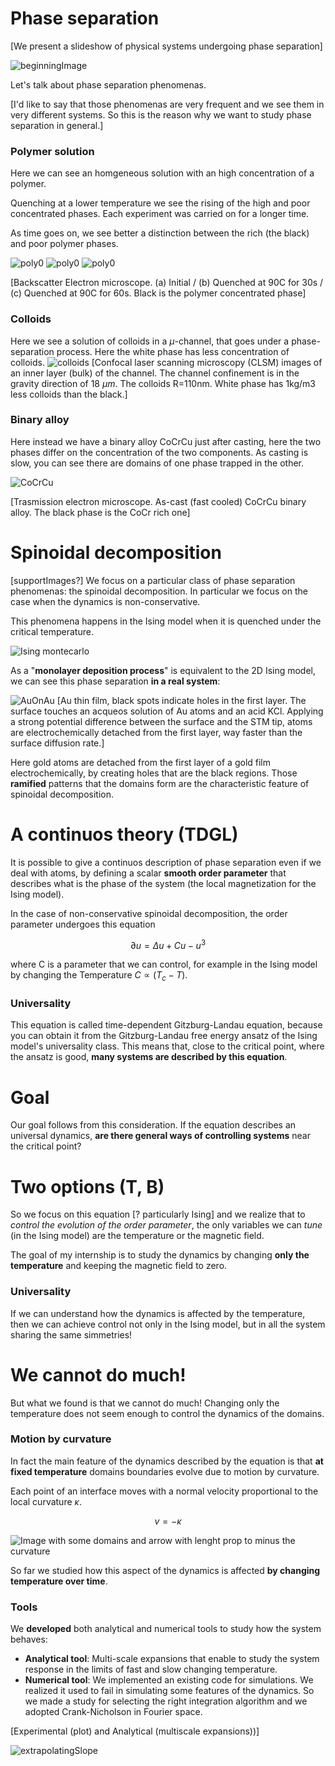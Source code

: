 # Phase separation
[We present a slideshow of physical systems undergoing phase separation]

![beginningImage](images/phase_separation/oil_water/oil_water.jpeg?raw=true)

Let's talk about phase separation phenomenas.

[I'd like to say that those phenomenas are very frequent and we see them in very different systems. So this is the reason why we want to study phase separation in general.]

### Polymer solution
Here we can see an homgeneous solution with an high concentration of a polymer.

Quenching at a lower temperature we see the rising of the high and poor concentrated phases.
Each experiment was carried on for a longer time.

As time goes on, we see better a distinction between the rich (the black) and poor polymer phases.

![poly0](images/phase_separation/polymer/initial.png?raw=true)
![poly0](images/phase_separation/polymer/T=90C_t=30s.png?raw=true)
![poly0](images/phase_separation/polymer/T=90C_t=60s.png?raw=true)

[Backscatter Electron microscope. (a) Initial / (b) Quenched at 90C for 30s / (c) Quenched at 90C for 60s. Black is the polymer concentrated phase]

### Colloids
Here we see a solution of colloids in a $\mu$-channel, that goes under a phase-separation process. Here the white phase has less concentration of colloids.
![colloids](images/phase_separation/colloid/perp_gravity.png?raw=true)
[Confocal laser scanning microscopy (CLSM) images of an inner layer (bulk) of the channel. The channel confinement is in the gravity direction of 18 $\mu m$. The colloids R=110nm. White phase has 1kg/m3 less colloids than the black.]

### Binary alloy
Here instead we have a binary alloy CoCrCu just after casting, here the two phases differ on the concentration of the two components.
As casting is slow, you can see there are domains of one phase trapped in the other.

![CoCrCu](images/phase_separation/binary_alloy/CoCrCu/CoCrCu.png?raw=true)

[Trasmission electron microscope. As-cast (fast cooled) CoCrCu binary alloy. The black phase is the CoCr rich one]

# Spinoidal decomposition

[supportImages?] We focus on a particular class of phase separation phenomenas: the spinoidal decomposition.
In particular we focus on the case when the dynamics is non-conservative.

This phenomena happens in the Ising model when it is quenched under the critical temperature.

![Ising montecarlo]()

As a "**monolayer deposition process**" is equivalent to the 2D Ising model, we can see this phase separation **in a real system**:

![AuOnAu](images/phase_separation/GoldOnGold.png?raw=true)
[Au thin film, black spots indicate holes in the first layer. The surface touches an acqueos solution of Au atoms and an acid KCl. Applying a strong potential difference between the surface and the STM tip, atoms are electrochemically detached from the first layer, way faster than the surface diffusion rate.]

Here gold atoms are detached from the first layer of a gold film electrochemically, by creating holes that are the black regions.
Those **ramified** patterns that the domains form are the characteristic feature of spinoidal decomposition.



# A continuos theory (TDGL)
It is possible to give a continuos description of phase separation even if we deal with atoms, by defining a scalar **smooth order parameter** that describes what is the phase of the system (the local magnetization for the Ising model).

In the case of non-conservative spinoidal decomposition, the order parameter undergoes this equation

$$\partial u = \Delta u + Cu - u^3$$

where C is a parameter that we can control, for example in the Ising model by changing the Temperature $C\propto (T_c-T)$.

### Universality
This equation is called time-dependent Gitzburg-Landau equation, because you can obtain it from the Gitzburg-Landau free energy ansatz of the Ising model's universality class.
This means that, close to the critical point, where the ansatz is good, **many systems are described by this equation**.

# Goal
Our goal follows from this consideration. If the equation describes an universal dynamics, **are there general ways of controlling systems** near the critical point?

# Two options (T, B)

So we focus on this equation [? particularly Ising] and we realize that to _control the evolution of the order parameter_, the only variables we can _tune_ (in the Ising model) are the temperature or the magnetic field.

The goal of my internship is to study the dynamics by changing **only the temperature** and keeping the magnetic field to zero.

### Universality
If we can understand how the dynamics is affected by the temperature, then we can achieve control not only in the Ising model, but in all the system sharing the same simmetries! 


# We cannot do much!
But what we found is that we cannot do much!
Changing only the temperature does not seem enough to control the dynamics of the domains.

### Motion by curvature

In fact the main feature of the dynamics described by the equation is that **at fixed temperature** domains boundaries evolve due to motion by curvature.

Each point of an interface moves with a normal velocity proportional to the local curvature $\kappa$.

$$v = -\kappa$$

![Image with some domains and arrow with lenght prop to minus the curvature](.)

So far we studied how this aspect of the dynamics is affected **by changing temperature over time**.

### Tools
We **developed** both analytical and numerical tools to study how the system behaves:
- **Analytical tool**: Multi-scale expansions that enable to study the system response in the limits of fast and slow changing temperature. 
- **Numerical tool**: We implemented an existing code for simulations. We realized it used to fail in simulating some features of the dynamics. So we made a study for selecting the right integration algorithm and we adopted Crank-Nicholson in Fourier space. 

[Experimental (plot) and Analytical (multiscale expansions))] 

![extrapolatingSlope](images/extrapolation_motionbycurvature.png?raw=true)
